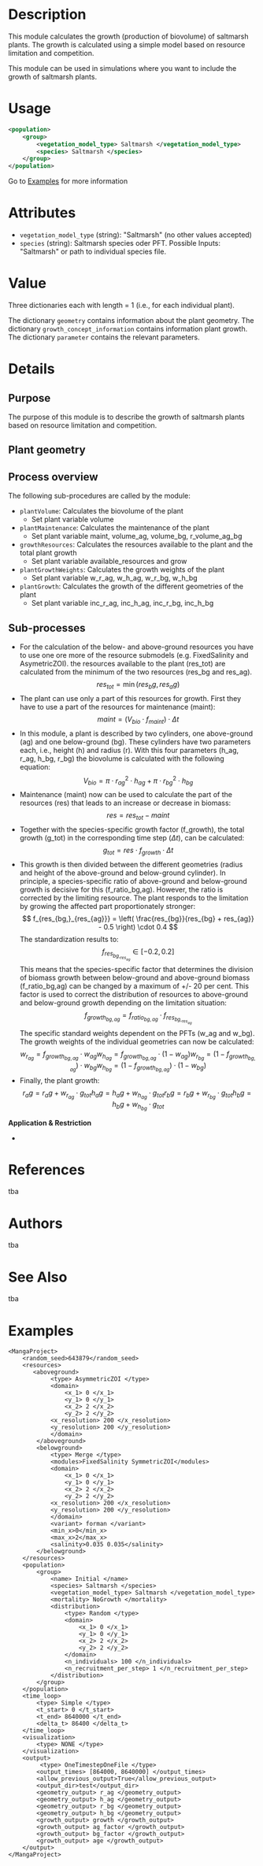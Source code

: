 # Description

This module calculates the growth (production of biovolume) of saltmarsh plants.
The growth is calculated using a simple model based on resource limitation and competition.

This module can be used in simulations where you want to include the growth of saltmarsh plants.

# Usage

```xml
<population>
    <group>
        <vegetation_model_type> Saltmarsh </vegetation_model_type>
        <species> Saltmarsh </species>
    </group>
</population>
```

Go to [Examples](#examples) for more information

# Attributes

- ``vegetation_model_type`` (string): "Saltmarsh" (no other values accepted)
- ``species`` (string): Saltmarsh species oder PFT. Possible Inputs: "Saltmarsh" or path to individual species file.

# Value

Three dictionaries each with length = 1 (i.e., for each individual plant).

The dictionary ``geometry`` contains information about the plant geometry.
The dictionary ``growth_concept_information`` contains information plant growth.
The dictionary ``parameter`` contains the relevant parameters.


# Details
## Purpose

The purpose of this module is to describe the growth of saltmarsh plants based on resource limitation and competition.

## Plant geometry

## Process overview

The following sub-procedures are called by the module:

- ``plantVolume``: Calculates the biovolume of the plant
  - Set plant variable volume
- ``plantMaintenance``: Calculates the maintenance of the plant
  - Set plant variable maint, volume_ag, volume_bg, r_volume_ag_bg
- ``growthResources``: Calculates the resources available to the plant and the total plant growth
  - Set plant variable available_resources and grow
- ``plantGrowthWeights``: Calculates the growth weights of the plant
  - Set plant variable w_r_ag, w_h_ag, w_r_bg, w_h_bg
- ``plantGrowth``: Calculates the growth of the different geometries of the plant
  - Set plant variable inc_r_ag, inc_h_ag, inc_r_bg, inc_h_bg

## Sub-processes

- For the calculation of the below- and above-ground resources you have to use one ore more of the resource submodels (e.g. FixedSalinity and AsymetricZOI).
the resources available to the plant (res_tot) are calculated from the minimum of the two resources (res_bg and res_ag).
$$
res_{tot} = \min(res_bg, res_ag)
$$
- The plant can use only a part of this resources for growth.
First they have to use a part of the resources for maintenance (maint):
$$
maint = \left( V_{bio} \cdot f_{maint} \right) \cdot \Delta t
$$
- In this module, a plant is described by two cylinders, one above-ground (ag) and one below-ground (bg).
These cylinders have two parameters each, i.e., height (h) and radius (r).
With this four parameters (h_ag, r_ag, h_bg, r_bg) the biovolume is calculated with the following equation:
$$
V_{bio} = \pi \cdot r_{ag}^2 \cdot h_{ag} + \pi \cdot r_{bg}^2 \cdot h_{bg}
$$
- Maintenance (maint) now can be used to calculate the part of the resources (res) that leads to an increase or decrease in biomass:
$$
res = res_{tot} - maint
$$
- Together with the species-specific growth factor (f_growth), the total growth (g_tot) in the corresponding time step ($\Delta t$), can be calculated:
$$
g_{tot} = res \cdot f_{growth} \cdot \Delta t
$$
- This growth is then divided between the different geometries (radius and height of the above-ground and below-ground cylinder). In principle, a species-specific ratio of above-ground and below-ground growth is decisive for this (f_ratio_bg,ag). However, the ratio is corrected by the limiting resource. The plant responds to the limitation by growing the affected part proportionately stronger:
$$
f_{res_{bg,}_{res_{ag}}} = \left( \frac{res_{bg}}{res_{bg} + res_{ag}} - 0.5 \right) \cdot 0.4
$$
The standardization results to:
$$
f_{res_{bg,}_{res_{ag}}} \in [-0.2, 0.2]
$$
This means that the species-specific factor that determines the division of biomass growth between below-ground and above-ground biomass (f_ratio_bg,ag) can be changed by a maximum of +/- 20 per cent. This factor is used to correct the distribution of resources to above-ground and below-ground growth depending on the limitation situation:
$$
f_{growth}_{bg,ag} = f_{ratio}_{bg,ag} \cdot f_{res_{bg,}_{res_{ag}}}
$$
The specific standard weights dependent on the PFTs (w_ag and w_bg). The growth weights of the individual geometries can now be calculated:
$$
w_{r_{ag}} = f_{growth_{bg,ag}} \cdot w_{ag}
w_{h_{ag}} = f_{growth_{bg,ag}} \cdot (1 - w_{ag})
w_{r_{bg}} = \left( 1 - f_{growth_{bg,ag}} \right) \cdot w_{bg}
w_{h_{bg}} = \left( 1 - f_{growth_{bg,ag}} \right) \cdot (1 - w_{bg})
$$
- Finally, the plant growth:
$$
r_ag = r_ag + w_{r_{ag}} \cdot g_{tot}
h_ag = h_ag + w_{h_{ag}} \cdot g_{tot}
r_bg = r_bg + w_{r_{bg}} \cdot g_{tot}
h_bg = h_bg + w_{h_{bg}} \cdot g_{tot}
$$

**Application & Restriction**

-

# References

tba

# Authors

tba

# See Also

tba

# Examples

```
<MangaProject>
    <random_seed>643879</random_seed>
    <resources>
       <aboveground>
            <type> AsymmetricZOI </type>
            <domain>
                <x_1> 0 </x_1>
                <y_1> 0 </y_1>
                <x_2> 2 </x_2>
                <y_2> 2 </y_2>
            <x_resolution> 200 </x_resolution>
            <y_resolution> 200 </y_resolution>
            </domain>
        </aboveground>
        <belowground>
            <type> Merge </type>
            <modules>FixedSalinity SymmetricZOI</modules>
            <domain>
                <x_1> 0 </x_1>
                <y_1> 0 </y_1>
                <x_2> 2 </x_2>
                <y_2> 2 </y_2>
            <x_resolution> 200 </x_resolution>
            <y_resolution> 200 </y_resolution>
            </domain>
            <variant> forman </variant>
            <min_x>0</min_x>
            <max_x>2</max_x>
            <salinity>0.035 0.035</salinity>
        </belowground>
    </resources>
    <population>
        <group>
            <name> Initial </name>
            <species> Saltmarsh </species>
            <vegetation_model_type> Saltmarsh </vegetation_model_type>
            <mortality> NoGrowth </mortality>
            <distribution>
                <type> Random </type>
                <domain>
                    <x_1> 0 </x_1>
                    <y_1> 0 </y_1>
                    <x_2> 2 </x_2>
                    <y_2> 2 </y_2>
                </domain>
                <n_individuals> 100 </n_individuals>
                <n_recruitment_per_step> 1 </n_recruitment_per_step>
            </distribution>
        </group>
    </population>
    <time_loop>
        <type> Simple </type>
        <t_start> 0 </t_start>
        <t_end> 8640000 </t_end>
        <delta_t> 86400 </delta_t>
    </time_loop>
    <visualization>
        <type> NONE </type>
    </visualization>
    <output>
         <type> OneTimestepOneFile </type>
		<output_times> [864000, 8640000] </output_times>
        <allow_previous_output>True</allow_previous_output>
        <output_dir>test</output_dir>
        <geometry_output> r_ag </geometry_output>
        <geometry_output> h_ag </geometry_output>
        <geometry_output> r_bg </geometry_output>
        <geometry_output> h_bg </geometry_output>
        <growth_output> growth </growth_output>
        <growth_output> ag_factor </growth_output>
        <growth_output> bg_factor </growth_output>
        <growth_output> age </growth_output>
    </output>
</MangaProject>

```
